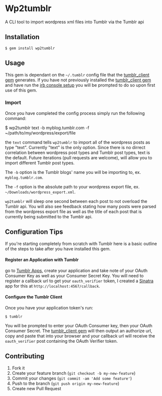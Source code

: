 # Wp2tumblr

A CLI tool to import wordpress xml files into Tumblr via the Tumblr api

## Installation

    $ gem install wp2tumblr

## Usage
This gem is dependant on the `~/.tumblr` config file that the [tumblr_client gem]('https://github.com/tumblr/tumblr_client') generates. If you have not previously installed the [tumblr_client gem]('https://github.com/tumblr/tumblr_client') and have run the [irb console setup](https://github.com/tumblr/tumblr_client#the-irb-console) you will be prompted to do so upon first use of this gem.

### Import
Once you have completed the config process simply run the following command:

  $ wp2tumblr text -b myblog.tumblr.com -f ~/path/to/my/wordpress/export/file

the `text` command tells `wp2tumblr` to import all of the wordpress posts as type "text". Currently "text" is the only option. Since there is no dirrect correlation between wordpress post types and Tumblr post types, text is the default. Future iterations (pull requests are welcome), will allow you to import different Tumblr post types.

The `-b` option is the Tumblr blogs' name you will be importing to, ex. `myblog.tumblr.com`.

The `-f` option is the absolute path to your wordpress export file, ex. `~/Downloads/wordpress_export.xml`.

`wp2tumblr` will sleep one second between each post to not overload the Tumblr api. You will also see feedback stating how many posts were parsed from the wordpress export file as well as the title of each post that is currently being submitted to the Tumblr api.

## Configuration Tips

If you're starting completely from scratch with Tumblr here is a basic outline of the steps to take after you have installed this gem.

#### Register an Application with Tumblr
go to [Tumblr Apps](http://www.tumblr.com/oauth/apps), create your application and take note of your OAuth Consumer Key as well as your Consumer Secret Key. You will need to register a callback url to get your `oauth_verifier` token, I created a [Sinatra](https://github.com/sinatra/sinatra) app for this at `http://localhost:4567/callback`.

#### Configure the Tumblr Client
Once you have your application token's run:
  
    $ tumblr

You will be prompted to enter your OAuth Consumer key, then your OAuth Consumer Secret. The [tumblr_client gem]('https://github.com/tumblr/tumblr_client') will then output an authorize url, copy and paste that into your browser and your callback url will receive the `oauth_verifier` post containing the OAuth Verifier token. 

## Contributing

1. Fork it
2. Create your feature branch (`git checkout -b my-new-feature`)
3. Commit your changes (`git commit -am 'Add some feature'`)
4. Push to the branch (`git push origin my-new-feature`)
5. Create new Pull Request
